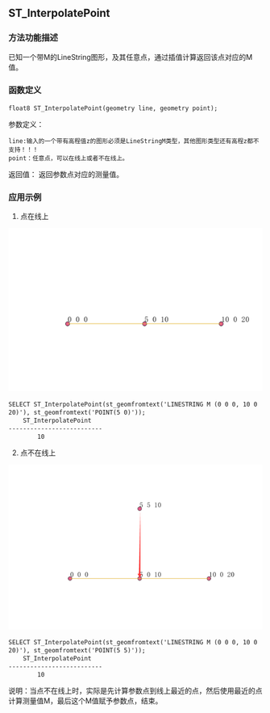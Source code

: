 ## ST_InterpolatePoint
### 方法功能描述
已知一个带M的LineString图形，及其任意点，通过插值计算返回该点对应的M值。

### 函数定义
```
float8 ST_InterpolatePoint(geometry line, geometry point);
```

参数定义：

    line:输入的一个带有高程值z的图形必须是LineStringM类型，其他图形类型还有高程z都不支持！！！
    point：任意点，可以在线上或者不在线上。
返回值：
    返回参数点对应的测量值。

### 应用示例

1. 点在线上

![](../../images/LinearReferencing/ST_InterpolatePoint1.png)
```
SELECT ST_InterpolatePoint(st_geomfromtext('LINESTRING M (0 0 0, 10 0 20)'), st_geomfromtext('POINT(5 0)'));
    ST_InterpolatePoint
--------------------------
        10
```
2. 点不在线上

![](../../images/LinearReferencing/ST_InterpolatePoint2.png)

```
SELECT ST_InterpolatePoint(st_geomfromtext('LINESTRING M (0 0 0, 10 0 20)'), st_geomfromtext('POINT(5 5)'));
    ST_InterpolatePoint
--------------------------
        10
```

说明：当点不在线上时，实际是先计算参数点到线上最近的点，然后使用最近的点计算测量值M，最后这个M值赋予参数点，结束。